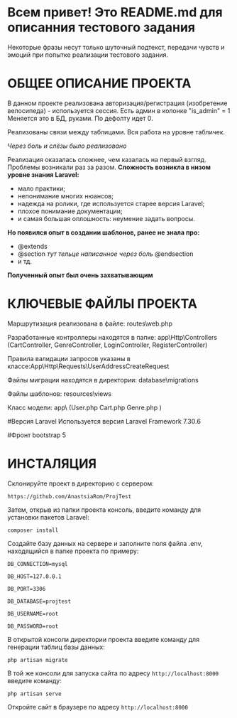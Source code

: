 # Всем привет! Это README.md для описанния тестового задания
 Некоторые фразы несут только шуточный подтекст, передачи чувств и эмоций при попытке реализации тестового задания. 
# ОБЩЕЕ ОПИСАНИЕ ПРОЕКТА

В данном проекте реализована авторизация/регистрация (изобретение велосипеда) - используется сессия.
Есть админ в колонке "is_admin" = 1
Меняется это в БД, руками. По дефолту идет 0.

Реализованы связи между таблицами.
Вся работа на уровне табличек.

_Через боль и слёзы было реализовано_

Реализация оказалась сложнее, чем казалась на первый взгляд. Проблемы возникали раз за разом. 
**Сложность возникла в низом уровне знания Laravel:**
- мало практики;
- непонимание многих нюансов;
- надежда на ролики, где используется старее версия Laravel;
- плохое понимание документации;
- и самая большая оплошность: неумение задать вопросы.

**Но появился опыт в создании шаблонов, ранее не знала про:**
- @extends
- @section _тут тельце написанное через боль_ @endsection
- и тд.

**Полученный опыт был очень захватывающим**

# КЛЮЧЕВЫЕ ФАЙЛЫ ПРОЕКТА

Маршрутизация реализована в файле: routes\web.php

Разработанные контроллеры находятся в папке: app\Http\Controllers
(CartController, GenreController, LoginController, RegisterController)

Правила валидации запросов указаны в классе:App\Http\Requests\UserAddressCreateRequest

Файлы миграции находятся в директории: database\migrations

Файлы шаблонов: resources\views

Класс модели: app\ (User.php Cart.php Genre.php )

#Версия Laravel
Используется версия
Laravel Framework 7.30.6

#Фронт
bootstrap 5

# ИНСТАЛЯЦИЯ

Склонируйте проект в директорию с сервером:

`https://github.com/AnastsiaRom/ProjTest`

Затем, открыв из папки проекта консоль, введите команду для установки пакетов Laravel:

`composer install`

Создайте базу данных на сервере и заполните поля файла .env, находящийся в папке проекта по примеру:

`DB_CONNECTION=mysql`

`DB_HOST=127.0.0.1`

`DB_PORT=3306`

`DB_DATABASE=projtest`

`DB_USERNAME=root`

`DB_PASSWORD=root`

В открытой консоли директории проекта введите команду для генерации таблиц базы данных:

`php artisan migrate`

В той же консоли для запуска сайта по адресу `http://localhost:8000` введите команду:

`php artisan serve`

Откройте сайт в браузере по адресу  `http://localhost:8000`
